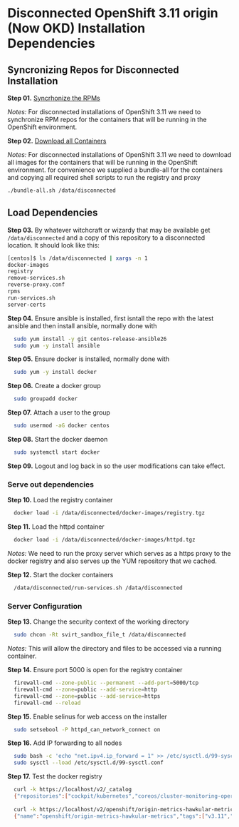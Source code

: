 # Disconnected OpenShift 3.11 origin (Now OKD) Installation Dependencies


## Syncronizing Repos for Disconnected Installation

**Step 01.** [Syncrhonize the RPMs](../../../repo-sync/README.md)

*Notes:* For disconnected installations of OpenShift 3.11 we need to synchronize RPM repos for the containers that will be running in the OpenShift environment.

**Step 02.** [Download all Containers](./containers/README.md)

*Notes:* For disconnected installations of OpenShift 3.11 we need to download all images for the containers that will be running in the OpenShift environment.  for convenience we supplied a bundle-all for the containers and copying all required shell scripts to run the registry and proxy

```bash
./bundle-all.sh /data/disconnected
```

## Load Dependencies

**Step 03.** By whatever witchcraft or wizardy that may be available get `/data/disconnected` and a copy of this repository to a disconnected location. It should look like this:
```bash
[centos]$ ls /data/disconnected | xargs -n 1
docker-images
registry
remove-services.sh
reverse-proxy.conf
rpms
run-services.sh
server-certs
```

**Step 04.** Ensure ansible is installed, first isntall the repo with the latest ansible and then install ansible, normally done with 

```bash
  sudo yum install -y git centos-release-ansible26
  sudo yum -y install ansible
 ```

**Step 05.** Ensure docker is installed, normally done with 

```bash
  sudo yum -y install docker
```

**Step 06.** Create a docker group 

```bash
  sudo groupadd docker
```

**Step 07.** Attach a user to the group 

```bash
  sudo usermod -aG docker centos
```

**Step 08.** Start the docker daemon

```bash
  sudo systemctl start docker
```

**Step 09.** Logout and log back in so the user modifications can take effect. 


### Serve out dependencies

**Step 10.** Load the registry container

```bash
  docker load -i /data/disconnected/docker-images/registry.tgz
```

**Step 11.** Load the httpd container

```bash
  docker load -i /data/disconnected/docker-images/httpd.tgz
```

*Notes:* We need to run the proxy server which serves as a https proxy to the docker registry and also serves up the YUM repository that we cached.

**Step 12.** Start the docker containers

```bash
  /data/disconnected/run-services.sh /data/disconnected
```

### Server Configuration

**Step 13.** Change the security context of the working directory 

```bash
  sudo chcon -Rt svirt_sandbox_file_t /data/disconnected
```

*Notes:* This will allow the directory and files to be accessed via a running container.

**Step 14.** Ensure port 5000 is open for the registry container

```bash
  firewall-cmd --zone-public --permanent --add-port=5000/tcp
  firewall-cmd --zone=public --add-service=http
  firewall-cmd --zone=public --add-service=https
  firewall-cmd --reload
```

**Step 15.** Enable selinus for web access on the installer 

```bash
  sudo setsebool -P httpd_can_network_connect on
  ```

**Step 16.** Add IP forwarding to all nodes

```bash
  sudo bash -c 'echo "net.ipv4.ip_forward = 1" >> /etc/sysctl.d/99-sysctl.conf'
  sudo sysctl --load /etc/sysctl.d/99-sysctl.conf
```

**Step 17.** Test the docker registry

```bash
  curl -k https://localhost/v2/_catalog
  {"repositories":["cockpit/kubernetes","coreos/cluster-monitoring-operator","coreos/configmap-reload","coreos/etcd","coreos/kube-rbac-proxy","coreos/kube-state-metrics","coreos/prometheus-config-reloader","coreos/prometheus-operator","grafana/grafana","openshift/oauth-proxy","openshift/origin-console","openshift/origin-control-plane","openshift/origin-deployer","openshift/origin-docker-registry","openshift/origin-haproxy-router","openshift/origin-metrics-cassandra","openshift/origin-metrics-hawkular-metrics","openshift/origin-metrics-heapster","openshift/origin-metrics-schema-installer","openshift/origin-metrics-server","openshift/origin-node","openshift/origin-pod","openshift/origin-service-catalog","openshift/origin-template-service-broker","openshift/origin-web-console","openshift/prometheus","openshift/prometheus-alertmanager","openshift/prometheus-node-exporter"]}
  
  curl -k https://localhost/v2/openshift/origin-metrics-hawkular-metrics/tags/list
  {"name":"openshift/origin-metrics-hawkular-metrics","tags":["v3.11","v3.11.0"]}
```

